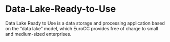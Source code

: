 # Data-Lake-Ready-to-Use
Data Lake Ready to Use is a data storage and processing application based on the “data lake” model, which EuroCC provides free of charge to small and medium-sized enterprises.
